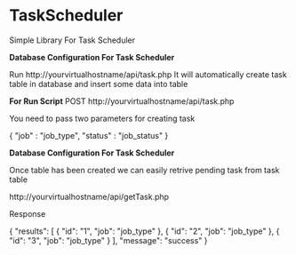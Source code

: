 # TaskScheduler

Simple Library For Task Scheduler

**Database Configuration For Task Scheduler**

Run
http://yourvirtualhostname/api/task.php
It will automatically create task table in database and insert some data into table

**For Run Script**
POST http://yourvirtualhostname/api/task.php

You need to pass two parameters for creating task

{
   "job" : "job_type",
   "status" : "job_status"
}


**Database Configuration For Task Scheduler**

Once table has been created we can easily retrive pending task from task table

http://yourvirtualhostname/api/getTask.php

Response

{
    "results": [
        {
            "id": "1",
            "job": "job_type"
        },
        {
            "id": "2",
            "job": "job_type"
        },
        {
            "id": "3",
            "job": "job_type"
        }
    ],
    "message": "success"
}


